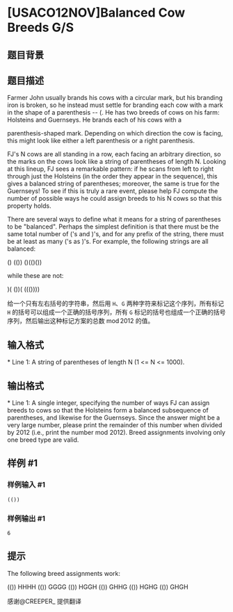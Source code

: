 # [USACO12NOV]Balanced Cow Breeds G/S

## 题目背景



## 题目描述

Farmer John usually brands his cows with a circular mark, but his branding iron is broken, so he instead must settle for branding each cow with a mark in the shape of a parenthesis -- (.  He has two breeds of cows on his farm: Holsteins and Guernseys.  He brands each of his cows with a

parenthesis-shaped mark.  Depending on which direction the cow is facing, this might look like either a left parenthesis or a right parenthesis.

FJ's N cows are all standing in a row, each facing an arbitrary direction, so the marks on the cows look like a string of parentheses of length N. Looking at this lineup, FJ sees a remarkable pattern: if he scans from left to right through just the Holsteins (in the order they appear in the sequence), this gives a balanced string of parentheses; moreover, the same is true for the Guernseys!  To see if this is truly a rare event, please help FJ compute the number of possible ways he could assign breeds to his N cows so that this property holds.

There are several ways to define what it means for a string of parentheses to be "balanced".  Perhaps the simplest definition is that there must be the same total number of ('s and )'s, and for any prefix of the string, there must be at least as many ('s as )'s.  For example, the following strings are all balanced:

() 
(()) 
()(()()) 

while these are not:

)( 
())( 
((()))) 

给一个只有左右括号的字符串，然后用 `H`、`G` 两种字符来标记这个序列，所有标记 `H` 的括号可以组成一个正确的括号序列，所有 `G` 标记的括号也组成一个正确的括号序列，然后输出这种标记方案的总数 $\operatorname{mod} 2012$ 的值。

## 输入格式

\* Line 1: A string of parentheses of length N (1 <= N <= 1000).


## 输出格式

\* Line 1: A single integer, specifying the number of ways FJ can assign breeds to cows so that the Holsteins form a balanced subsequence of parentheses, and likewise for the Guernseys. Since the answer might be a very large number, please print the remainder of this number when divided by 2012 (i.e., print the number mod 2012).  Breed assignments involving only one breed type are valid.


## 样例 #1

### 样例输入 #1
```
(()) 
```

### 样例输出 #1

```
6 
```

## 提示

The following breed assignments work:

(()) 
HHHH
(()) 
GGGG
(()) 
HGGH
(()) 
GHHG
(()) 
HGHG
(()) 
GHGH
 
感谢@CREEPER\_ 提供翻译

